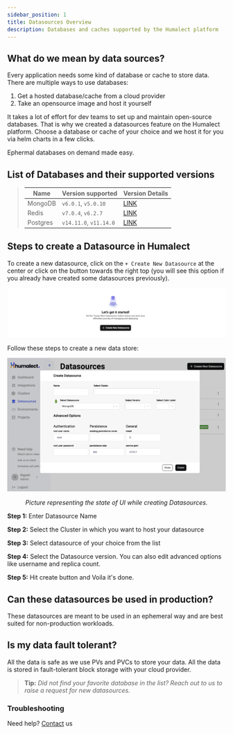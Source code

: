 ```yaml
---
sidebar_position: 1
title: Datasources Overview
description: Databases and caches supported by the Humalect platform
---
```


## What do we mean by data sources?

Every application needs some kind of database or cache to store data. There are multiple ways to use databases:
1. Get a hosted database/cache from a cloud provider
2. Take an opensource image and host it yourself

It takes a lot of effort for dev teams to set up and maintain open-source databases. That is why we created a datasources feature on the Humalect platform. Choose a database or cache of your choice and we host it for you via helm charts in a few clicks.

Ephermal databases on demand made easy.


## List of Databases and their supported versions

> | Name | Version supported | Version Details |
> | -------- | ------------------------ | -- |
> | MongoDB | `v6.0.1`, `v5.0.10` | [LINK](https://www.mongodb.com/evolved) |
> | Redis | `v7.0.4`, `v6.2.7` |[LINK](https://redis.io/download/#:~:text=Stable%20(6.2.6)) |
> | Postgres | `v14.11.0`, `v11.14.0` |[LINK](https://www.postgresql.org/support/versioning/) |

## Steps to create a Datasource in Humalect

To create a new datasource, click on the `+ Create New Datasource` at the center or click on the button towards the right top (you will see this option if you already have created some datasources previously).

![create-datasource](./../../static/img/create-datasource.png)

Follow these steps to create a new data store:

![create-mongo-datasource](./../../static/img/create-mongo-datasource.png)

<center><i>Picture representing the state of UI while creating Datasources.</i></center>


**Step 1:** Enter Datasource Name

**Step 2:** Select the Cluster in which you want to host your datasource

**Step 3:** Select datasource of your choice from the list

**Step 4:** Select the Datasource version. You can also edit advanced options like username and replica count.

**Step 5:** Hit create button and Voila it's done.

## Can these datasources be used in production?

These datasources are meant to be used in an ephemeral way and are best suited for non-production workloads.

## Is my data fault tolerant?

All the data is safe as we use PVs and PVCs to store your data. All the data is stored in fault-tolerant block storage with your cloud provider.


> **Tip:**
> *Did not find your favorite database in the list? Reach out to us to raise a request for new datasources.*

### Troubleshooting
Need help? [Contact](./../Contact-us/reach-out-to-us) us

